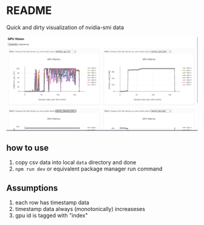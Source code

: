 # README

Quick and dirty visualization of nvidia-smi data

![image of dashboard v0.1](./gpu_vision.jpg)

## how to use
1. copy csv data into local `data` directory and done
2. `npm run dev` or equivalent package manager run command

## Assumptions
1. each row has timestamp data
2. timestamp data always (monotonically) increaseses
3. gpu id is tagged with "index"
